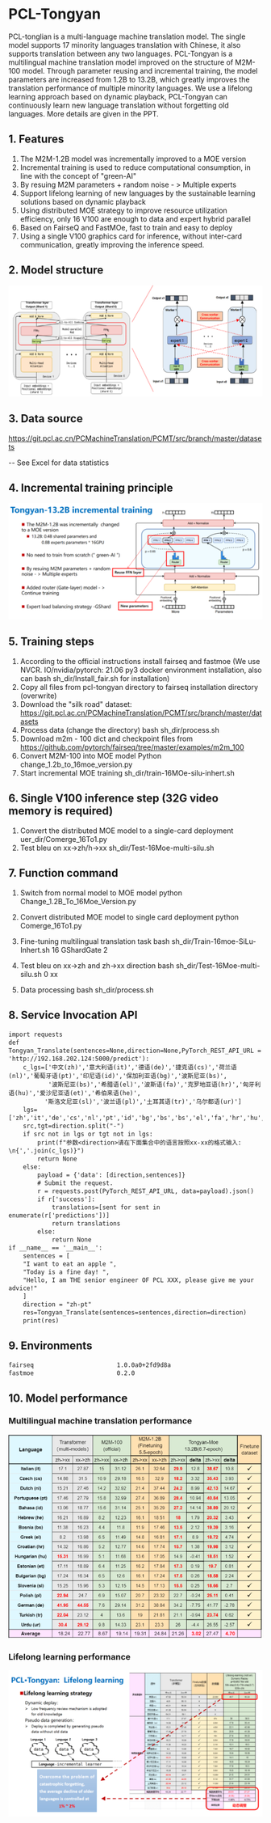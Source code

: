 
# PCL-Tongyan
PCL-tonglian is a multi-language machine translation model. The single model supports 17  minority languages translation with Chinese, it also supports translation between any two languages. PCL-Tongyan is a multilingual machine translation model improved on the structure of M2M-100 model. Through parameter reusing and incremental training, the model parameters are increased from 1.2B to 13.2B, which greatly improves the translation performance of multiple minority languages. We use a lifelong learning approach based on dynamic playback, PCL-Tongyan can continuously learn new language translation without forgetting old languages. More details are given in the PPT.


## 1. Features

1. The M2M-1.2B model was incrementally improved to a MOE version
2. Incremental training is used to reduce computational consumption, in line with the concept of "green-AI"
3. By resuing M2M parameters + random noise - > Multiple experts
4. Support lifelong learning of new languages by the sustainable learning solutions based on dynamic playback
5. Using distributed MOE strategy to improve resource utilization efficiency, only 16 V100 are enough to data and expert hybrid parallel
6. Based on FairseQ and FastMOe, fast to train and easy to deploy
7. Using a single V100 graphics card for inference, without inter-card communication, greatly improving the inference speed.

## 2. Model structure
![add image](https://github.com/Hanlard/PCL-Tongyan/blob/main/model_strcture.png)

## 3. Data source
 https://git.pcl.ac.cn/PCMachineTranslation/PCMT/src/branch/master/datasets
 
-- See Excel for data statistics
    
## 4. Incremental training principle
![add image](https://github.com/Hanlard/PCL-Tongyan/blob/main/incre_training_en.png)


## 5. Training steps
    
1. According to the official instructions install fairseq and fastmoe (We use NVCR. IO/nvidia/pytorch: 21.06 py3 docker environment installation, also can bash sh_dir/Install_fair.sh for installation)
2. Copy all files from pcl-tongyan directory to fairseq installation directory (overwrite)
3. Download the "silk road" dataset: https://git.pcl.ac.cn/PCMachineTranslation/PCMT/src/branch/master/datasets 
4. Process data (change the directory)
    bash sh_dir/process.sh
5. Download m2m - 100 dict and checkpoint files from https://github.com/pytorch/fairseq/tree/master/examples/m2m_100
6. Convert M2M-100 into MOE model
    Python change_1.2b_to_16moe_version.py
7. Start incremental MOE training 
    sh_dir/train-16MOe-silu-inhert.sh

## 6. Single V100 inference step (32G video memory is required)
1. Convert the distributed MOE model to a single-card deployment
    uer_dir/Comerge_16To1.py
2.  Test bleu on xx->zh/h->xx
    sh_dir/Test-16Moe-multi-silu.sh

## 7. Function command
1. Switch from normal model to MOE model
    python Change_1.2B_To_16Moe_Version.py

2. Convert distributed MOE model to single card deployment
    python Comerge_16To1.py

3. Fine-tuning multilingual translation task 
    bash sh_dir/Train-16moe-SiLu-Inhert.sh 16 GShardGate 2

4. Test bleu on xx->zh and zh->xx direction 
    bash sh_dir/Test-16Moe-multi-silu.sh 0 xx

5. Data processing
    bash sh_dir/process.sh
    
## 8. Service Invocation API
    import requests
    def Tongyan_Translate(sentences=None,direction=None,PyTorch_REST_API_URL = 'http://192.168.202.124:5000/predict'):
        c_lgs=['中文(zh)','意大利语(it)','德语(de)','捷克语(cs)','荷兰语(nl)','葡萄牙语(pt)','印尼语(id)','保加利亚语(bg)','波斯尼亚(bs)',
               '波斯尼亚(bs)','希腊语(el)','波斯语(fa)','克罗地亚语(hr)','匈牙利语(hu)','爱沙尼亚语(et)','希伯来语(he)',
              '斯洛文尼亚(sl)','波兰语(pl)','土耳其语(tr)','乌尔都语(ur)']
        lgs=['zh','it','de','cs','nl','pt','id','bg','bs','bs','el','fa','hr','hu','et','he','sl','pl','tr','ur']
        src,tgt=direction.split("-")
        if src not in lgs or tgt not in lgs:
            print(f"参数<direction>请在下面集合中的语言按照xx-xx的格式输入: \n{','.join(c_lgs)}")
            return None
        else:
            payload = {'data': [direction,sentences]}
            # Submit the request.
            r = requests.post(PyTorch_REST_API_URL, data=payload).json()
            if r['success']:
                translations=[sent for sent in enumerate(r['predictions'])]
                return translations
            else:
                return None
    if __name__ == '__main__':
        sentences = [
        "I want to eat an apple ",
        "Today is a fine day! ",
        "Hello, I am THE senior engineer OF PCL XXX, please give me your advice!"
        ]
        direction = "zh-pt"
        res=Tongyan_Translate(sentences=sentences,direction=direction)
        print(res)   
        
## 9. Environments
    fairseq                       1.0.0a0+2fd9d8a     
    fastmoe                       0.2.0               
    

## 10. Model performance
### Multilingual machine translation performance
![add image](https://github.com/Hanlard/PCL-Tongyan/blob/main/bleus_en.png)
### Lifelong learning performance
![add image](https://github.com/Hanlard/PCL-Tongyan/blob/main/lll_pic_en.png)






